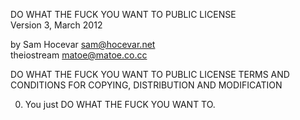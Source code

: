 DO WHAT THE FUCK YOU WANT TO PUBLIC LICENSE  
Version 3, March 2012

by Sam Hocevar <sam@hocevar.net>  
theiostream <matoe@matoe.co.cc>

DO WHAT THE FUCK YOU WANT TO PUBLIC LICENSE TERMS AND CONDITIONS FOR COPYING, DISTRIBUTION AND MODIFICATION

  0. You just DO WHAT THE FUCK YOU WANT TO.